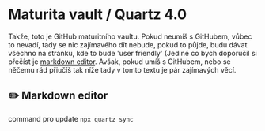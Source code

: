 # Maturita vault / Quartz 4.0
 Takže, toto je GitHub maturitního vaultu. Pokud neumíš s GitHubem, vůbec to nevadí, tady se nic zajímavého dít nebude, pokud to půjde, budu dávat všechno na stránku, kde to bude 'user friendly' (Jediné co bych doporučil si přečíst je [markdown editor](#%EF%B8%8F-markdown-editor). Avšak, pokud umíš s GitHubem, nebo se něčemu rád přiučíš tak níže tady v tomto textu je pár zajímavých věcí.
## ✏️ Markdown editor
 

command pro update `npx quartz sync`
